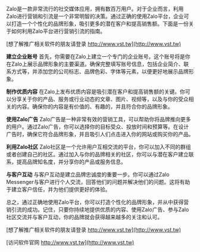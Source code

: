 Zalo是一款非常流行的社交媒体应用，拥有数百万用户。对于企业而言，利用Zalo进行营销和引流是一个非常明智的决策。通过正确的使用Zalo平台，企业可以打造一个个性化的品牌形象，吸引更多的潜在客户和提高销售额。下面是一份关于如何利用Zalo平台进行营销引流的指南。

[想了解推广相关软件的朋友请登录 http://www.vst.tw](http://www.vst.tw)

**建立企业账号**
首先，你需要在Zalo上建立一个专门的企业账号。这个账号将是你在Zalo上展示品牌形象的主要渠道。确保完整填写账号信息，包括企业简介、联系方式等，并添加您的公司标志、品牌色彩、字体等元素，以便更好地展示品牌形象。

**制作优质内容**
在Zalo上发布优质内容是吸引潜在客户和提高销售额的关键。你可以分享关于你的产品、服务或行业动态的文章、图片、视频等，以及与你的受众相关的内容。确保你的内容是有价值的、有趣的，并且符合你的品牌形象。

**使用Zalo广告**
Zalo广告是一种非常有效的营销工具，可以帮助你将品牌推向更多的用户。通过Zalo广告，你可以选择你的目标受众、投放时间和预算等。在设计广告时，确保它符合品牌形象，并且吸引人们点击进入你的网站或购买你的产品。

**利用Zalo社区**
Zalo社区是一个允许用户互相交流的平台，你可以加入不同的群组或者创建自己的社区。通过加入与你的品牌相关的社区，你可以与潜在客户建立联系，提高品牌知名度，并分享你的产品或服务信息。

**与客户互动**
与客户互动是建立品牌忠诚度的重要一步。你可以通过Zalo Messenger与客户进行个人交流，回答他们的问题并解决他们的问题。这将有助于建立客户信任，并为他们提供更好的体验。

总之，通过正确地使用Zalo平台，你可以打造个性化的品牌形象，并从中获得营销引流的成功。记住，只要你持续地提供优质的内容、使用Zalo广告、参与Zalo社区交流并与客户互动，你的品牌就会获得越来越多的关注和认可。

[想了解推广相关软件的朋友请登录 http://www.vst.tw](http://www.vst.tw)


[访问软件官网 http://www.vst.tw](http://www.vst.tw)
